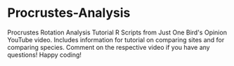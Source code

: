 # Procrustes-Analysis
Procrustes Rotation Analysis Tutorial R Scripts from Just One Bird's Opinion YouTube video. Includes information for tutorial on comparing sites and for comparing species. Comment on the respective video if you have any questions! Happy coding!
